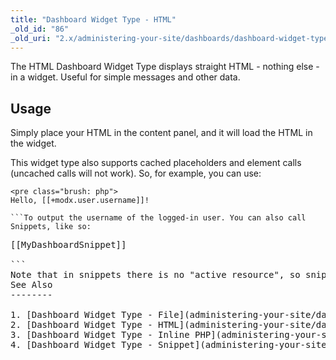 ```yaml
---
title: "Dashboard Widget Type - HTML"
_old_id: "86"
_old_uri: "2.x/administering-your-site/dashboards/dashboard-widget-types/dashboard-widget-type-html"
---
```


The HTML Dashboard Widget Type displays straight HTML - nothing else - in a widget. Useful for simple messages and other data.

Usage
-----

Simply place your HTML in the content panel, and it will load the HTML in the widget.

This widget type also supports cached placeholders and element calls (uncached calls will not work). So, for example, you can use:

```
<pre class="brush: php">
Hello, [[+modx.user.username]]!

```To output the username of the logged-in user. You can also call Snippets, like so:

```
<pre class="brush: php">
[[MyDashboardSnippet]]

```<div class="note">Note that in snippets there is no "active resource", so snippets referencing $modx->resource will have issues.</div>See Also
--------

1. [Dashboard Widget Type - File](administering-your-site/dashboards/dashboard-widget-types/dashboard-widget-type-file)
2. [Dashboard Widget Type - HTML](administering-your-site/dashboards/dashboard-widget-types/dashboard-widget-type-html)
3. [Dashboard Widget Type - Inline PHP](administering-your-site/dashboards/dashboard-widget-types/dashboard-widget-type-inline-php)
4. [Dashboard Widget Type - Snippet](administering-your-site/dashboards/dashboard-widget-types/dashboard-widget-type-snippet)